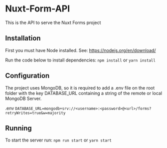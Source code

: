 # Nuxt-Form-API
This is the API to serve the Nuxt Forms project

## Installation
First you must have Node installed. See:
https://nodejs.org/en/download/

Run the code below to install dependencies:
``npm install``
or
``yarn install``

## Configuration
The project uses MongoDB, so it is required to add a .env file on the root folder with the key DATABASE_URL containing a string of the remote or local MongoDB Server.

.env
``DATABASE_URL=mongodb+srv://<username>:<password>@<url>/forms?retryWrites=true&w=majority``

## Running
To start the server run:
``npm run start``
or
``yarn start``
